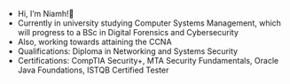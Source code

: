 
- Hi, I’m Niamh!👋
- Currently in university studying Computer Systems Management, which will progress to a BSc in Digital Forensics and Cybersecurity
- Also, working towards attaining the CCNA
- Qualifications: Diploma in Networking and Systems Security
- Certifications: CompTIA Security+, MTA Security Fundamentals, Oracle Java Foundations, ISTQB Certified Tester
